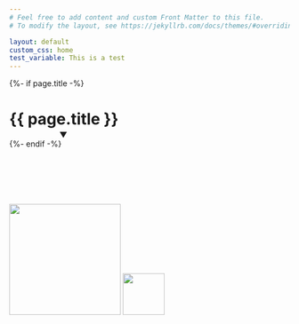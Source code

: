 ```yaml
---
# Feel free to add content and custom Front Matter to this file.
# To modify the layout, see https://jekyllrb.com/docs/themes/#overriding-theme-defaults

layout: default
custom_css: home
test_variable: This is a test
---
```


<div class="home">
  {%- if page.title -%}
    <h1 class="page-heading">{{ page.title }}</h1>
  {%- endif -%}

  <div style="margin-top: 100px">
    <img src="{{ site.baseurl }}/assets/images/armless.png" width="200" style="z-index: 3; position: relative">
    <img class="arm-image rotating-element" src="{{ site.baseurl }}/assets/images/arm.png" width="75" style="z-index: 2">
    <div class="nes" style="position: relative;
    top: -350px;
    left: 90px;
    z-index: 1;">
      <div class="nes-balloon from-left dialog-box" id="game-dialog">
          <p style="color: black" id="dialog-text"></p>
          <div id="continue-indicator">▼</div>
      </div>
    </div>
  </div>

</div>

<script>
  let dialogueIndex = 0;
  let isTyping = false;
  const dialogueSegments = [
    "Hello there!",
    "I am generally available!",
  ];

  function typeWriter(text, speed = 24) {
    isTyping = true;
    let i = 0;
    const dialogText = document.getElementById('dialog-text');
    const continueIndicator = document.getElementById('continue-indicator');
    dialogText.textContent = ''; // Clear existing text
    continueIndicator.style.display = 'none';

    function type() {
      if (i < text.length) {
        dialogText.textContent += text.charAt(i);
        i++;
        setTimeout(type, speed);
      } else {
        isTyping = false;
        if (dialogueIndex < dialogueSegments.length - 1) {
          continueIndicator.style.display = 'block';
        }
      }
    }

    type();
  }

  function advanceDialogue() {
    if (!isTyping) {
      dialogueIndex++;
      if (dialogueIndex < dialogueSegments.length) {
        typeWriter(dialogueSegments[dialogueIndex]);
      } else {
        document.getElementById('continue-indicator').style.display = 'none';
      }
    } else {
      // If still typing, complete the current segment immediately
      document.getElementById('dialog-text').textContent = dialogueSegments[dialogueIndex];
      isTyping = false;
      document.getElementById('continue-indicator').style.display = 'block';
    }
  }

  document.addEventListener('DOMContentLoaded', (event) => {
    const dialogBox = document.getElementById('game-dialog');
    dialogBox.addEventListener('click', advanceDialogue);
    typeWriter(dialogueSegments[0]);
  });
</script>
